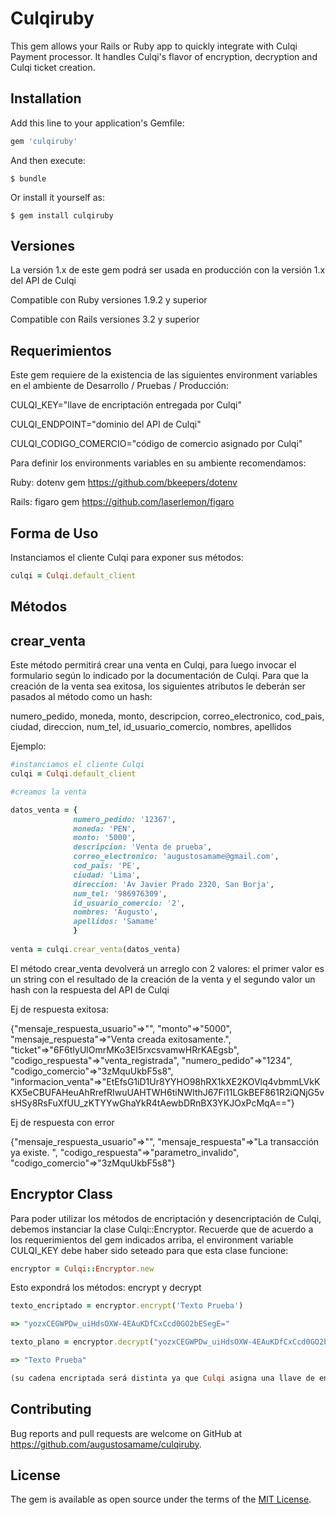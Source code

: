 # Culqiruby

This gem allows your Rails or Ruby app to quickly integrate with Culqi Payment processor. It handles Culqi's flavor of encryption, decryption and Culqi ticket creation.

## Installation

Add this line to your application's Gemfile:

```ruby
gem 'culqiruby'
```

And then execute:

    $ bundle

Or install it yourself as:

    $ gem install culqiruby

## Versiones

La versión 1.x de este gem podrá ser usada en producción con la versión 1.x del API de Culqi

Compatible con Ruby versiones 1.9.2 y superior

Compatible con Rails versiones 3.2 y superior


## Requerimientos

Este gem requiere de la existencia de las siguientes environment variables en el ambiente de Desarrollo / Pruebas / Producción:

CULQI_KEY="llave de encriptación entregada por Culqi"

CULQI_ENDPOINT="dominio del API de Culqi"

CULQI_CODIGO_COMERCIO="código de comercio asignado por Culqi"



Para definir los environments variables en su ambiente recomendamos:


Ruby:
dotenv gem
https://github.com/bkeepers/dotenv


Rails:
figaro gem
https://github.com/laserlemon/figaro


## Forma de Uso

Instanciamos el cliente Culqi para exponer sus métodos:

```ruby
culqi = Culqi.default_client
```

## Métodos

## crear_venta

Este método permitirá crear una venta en Culqi, para luego invocar el formulario según lo indicado por la documentación de Culqi.
Para que la creación de la venta sea exitosa, los siguientes atributos le deberán ser pasados al método como un hash:

numero_pedido, moneda, monto, descripcion, correo_electronico, cod_pais, ciudad, direccion, num_tel, id_usuario_comercio, nombres, apellidos

Ejemplo:

```ruby
#instanciamos el cliente Culqi
culqi = Culqi.default_client

#creamos la venta

datos_venta = {
              numero_pedido: '12367',
              moneda: 'PEN',
              monto: '5000',
              descripcion: 'Venta de prueba',
              correo_electronico: 'augustosamame@gmail.com',
              cod_pais: 'PE',
              ciudad: 'Lima',
              direccion: 'Av Javier Prado 2320, San Borja',
              num_tel: '986976309',
              id_usuario_comercio: '2',
              nombres: 'Augusto',
              apellidos: 'Samame'
              }
              
venta = culqi.crear_venta(datos_venta) 

```

El método crear_venta devolverá un arreglo con 2 valores: el primer valor es un string con el resultado de la creación de la venta y el segundo valor un hash con la respuesta del API de Culqi

Ej de respuesta exitosa:

{"mensaje_respuesta_usuario"=>"", "monto"=>"5000", "mensaje_respuesta"=>"Venta creada exitosamente.", "ticket"=>"6F6tIyUlOmrMKo3EI5rxcsvamwHRrKAEgsb", "codigo_respuesta"=>"venta_registrada", "numero_pedido"=>"1234", "codigo_comercio"=>"3zMquUkbF5s8", "informacion_venta"=>"EtEfsG1iD1Ur8YYHO98hRX1kXE2KOVlq4vbmmLVkKKX5eCBUFAHeuAhRrefRIwuUAHTWH6tiNWIthJ67Fi11LGkBEF861R2iQNjG5vsHSy8RsFuXfUU_zKTYYwGhaYkR4tAewbDRnBX3YKJOxPcMqA=="}


Ej de respuesta con error

{"mensaje_respuesta_usuario"=>"", "mensaje_respuesta"=>"La transacción ya existe. ", "codigo_respuesta"=>"parametro_invalido", "codigo_comercio"=>"3zMquUkbF5s8"}


## Encryptor Class

Para poder utilizar los métodos de encriptación y desencriptación de Culqi, debemos instanciar la clase Culqi::Encryptor.
Recuerde que de acuerdo a los requerimientos del gem indicados arriba, el environment variable CULQI_KEY debe haber sido seteado para que esta clase funcione:


```ruby
encryptor = Culqi::Encryptor.new
```

Esto expondrá los métodos: encrypt y decrypt

```ruby
texto_encriptado = encryptor.encrypt('Texto Prueba')

=> "yozxCEGWPDw_uiHdsOXW-4EAuKDfCxCcd0GO2bESegE="

texto_plano = encryptor.decrypt("yozxCEGWPDw_uiHdsOXW-4EAuKDfCxCcd0GO2bESegE=")

=> "Texto Prueba"

(su cadena encriptada será distinta ya que Culqi asigna una llave de encriptación distinta a cada cliente)
```


## Contributing

Bug reports and pull requests are welcome on GitHub at https://github.com/augustosamame/culqiruby.


## License

The gem is available as open source under the terms of the [MIT License](http://opensource.org/licenses/MIT).
